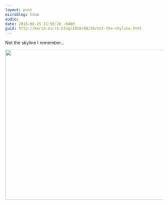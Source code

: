 ```yaml
---
layout: post
microblog: true
audio: 
date: 2018-08-25 21:56:28 -0400
guid: http://kerim.micro.blog/2018/08/26/not-the-skyline.html
---
```

Not the skyline I remember…

<img src="http://micro.oxus.net/uploads/2018/bf7ec70215.jpg" width="600" height="479" />
